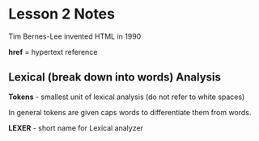 Lesson 2 Notes
==============

Tim Bernes-Lee invented HTML in 1990

**href** = hypertext reference


Lexical (break down into words) Analysis
----------------------------------------

**Tokens** - smallest unit of lexical analysis (do not refer to white spaces)

In general tokens are given caps words to differentiate them from words.

**LEXER** - short name for Lexical analyzer

